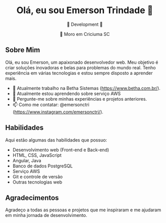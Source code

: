<div align="center">
  <h1>Olá, eu sou Emerson Trindade 👋</h1>
  <p>🌟 Development 🚀</p>
  <p>📍 Moro em Criciuma SC</p>
</div>

## Sobre Mim

Olá, eu sou Emerson, um apaixonado desenvolvedor web. Meu objetivo é criar soluções inovadoras e belas para problemas do mundo real. Tenho experiência em várias tecnologias e estou sempre disposto a aprender mais.

- 🔭 Atualmente trabalho na Betha Sistemas (https://www.betha.com.br/).
- 🌱 Atualmente estou aprendendo sobre serviço AWS
- 💬 Pergunte-me sobre minhas experiências e projetos anteriores.
- 📫 Como me contatar: @emersonctri (https://www.instagram.com/emersonctri/).

## Habilidades

Aqui estão algumas das habilidades que possuo:

- Desenvolvimento web (Front-end e Back-end)
- HTML, CSS, JavaScript
- Angular, Java
- Banco de dados PostgreSQL 
- Serviço AWS
- Git e controle de versão
- Outras tecnologias web


## Agradecimentos

Agradeço a todas as pessoas e projetos que me inspiraram e me ajudaram em minha jornada de desenvolvimento.

